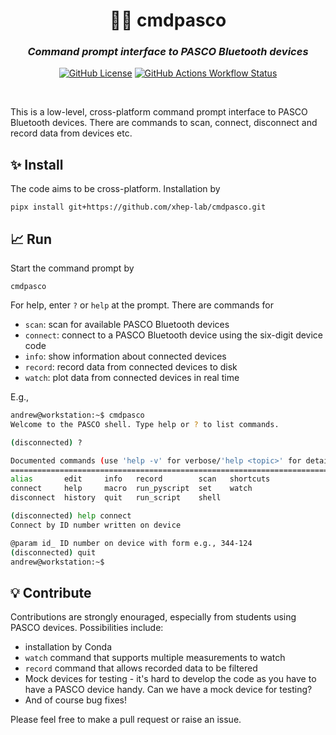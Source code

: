 <h1 align="center">
 🚙🚗 cmdpasco
</h1>

<h3 align="center">
<i>Command prompt interface to PASCO Bluetooth devices</i>
</h3>

<div align="center">
  
[![GitHub License](https://img.shields.io/github/license/xhep-lab/cmdpasco?style=for-the-badge)](https://github.com/cmdpasco/stanhf?tab=GPL-3.0-1-ov-file#)
[![GitHub Actions Workflow Status](https://img.shields.io/github/actions/workflow/status/xhep-lab/cmdpasco/python-app.yml?style=for-the-badge)](https://github.com/xhep-lab/cmdpasco/actions)
</div>


<br>

This is a low-level, cross-platform command prompt interface to PASCO Bluetooth devices. There are commands to scan, connect, disconnect and record data from devices etc.

## ✨ Install

The code aims to be cross-platform. Installation by

    pipx install git+https://github.com/xhep-lab/cmdpasco.git

## 📈 Run

Start the command prompt by

    cmdpasco

For help, enter `?` or `help` at the prompt. There are commands for

- `scan`: scan for available PASCO Bluetooth devices
- `connect`: connect to a PASCO Bluetooth device using the six-digit device code
- `info`: show information about connected devices
- `record`: record data from connected devices to disk
- `watch`: plot data from connected devices in real time

E.g.,

```bash
andrew@workstation:~$ cmdpasco
Welcome to the PASCO shell. Type help or ? to list commands.

(disconnected) ?

Documented commands (use 'help -v' for verbose/'help <topic>' for details):
===========================================================================
alias       edit     info   record        scan   shortcuts
connect     help     macro  run_pyscript  set    watch    
disconnect  history  quit   run_script    shell

(disconnected) help connect
Connect by ID number written on device

@param id_ ID number on device with form e.g., 344-124
(disconnected) quit
andrew@workstation:~$ 
```

## 💡 Contribute

Contributions are strongly enouraged, especially from students using PASCO devices. Possibilities include:

- installation by Conda
- `watch` command that supports multiple measurements to watch
- `record` command that allows recorded data to be filtered
- Mock devices for testing - it's hard to develop the code as you have to have a PASCO device handy. Can we have a mock device for testing?
- And of course bug fixes!
  
Please feel free to make a pull request or raise an issue.

